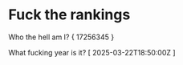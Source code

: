 # Fuck the rankings

Who the hell am I?
{ 17256345 }

What fucking year is it?
[ 2025-03-22T18:50:00Z ]
